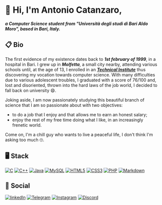 # 👋 Hi, I'm Antonio Catanzaro,
**_a Computer Science student from "Università degli studi di Bari Aldo Moro", based in Bari, Italy._**

## 📋 Bio
The first evidence of my existence dates back to **_1st february of 1999_**, in a hospital in Bari. I grew up in **_Molfetta_**, a small city nearby, attending various schools until, at the age of 13, I enrolled in an **_[Technical Institute](https://www.ferrarismolfetta.edu.it/)_** thus discovering my vocation towards computer science. With many difficulties due to various adolescent troubles, I graduated with a score of 76/100 and, lost and disoriented, thrown into the hard laws of the job world, I decided to fall back on university 😄.

Joking aside, I am now passionately studying this beautiful branch of science that I am so passionate about with two objectives:
- to do a job that I enjoy and that allows me to earn an honest salary;
- enjoy the rest of my free time doing what I like, in an increasingly frenetic world.
 
Come on, I'm a chill guy who wants to live a peaceful life, I don't think I'm asking too much 🙄.

## 🖥️ Stack
[![C](https://img.shields.io/badge/c-%2300599C.svg?style=for-the-badge&logo=c&logoColor=white)](https://en.wikipedia.org/wiki/C_(programming_language))
[![C++](https://img.shields.io/badge/c++-%2300599C.svg?style=for-the-badge&logo=c%2B%2B&logoColor=white)](https://en.wikipedia.org/wiki/C%2B%2B)
[![Java](https://img.shields.io/badge/java-%23ED8B00.svg?style=for-the-badge&logo=openjdk&logoColor=white)](https://en.wikipedia.org/wiki/Java_(programming_language))
[![MySQL](https://img.shields.io/badge/mysql-%2300f.svg?style=for-the-badge&logo=mysql&logoColor=white)](https://en.wikipedia.org/wiki/MySQL)
[![HTML5](https://img.shields.io/badge/html5-%23E34F26.svg?style=for-the-badge&logo=html5&logoColor=white)](https://en.wikipedia.org/wiki/HTML5)
[![CSS3](https://img.shields.io/badge/css3-%231572B6.svg?style=for-the-badge&logo=css3&logoColor=white)](https://en.wikipedia.org/wiki/CSS)
[![PHP](https://img.shields.io/badge/php-%23777BB4.svg?style=for-the-badge&logo=php&logoColor=white)](https://en.wikipedia.org/wiki/PHP)
[![Markdown](https://img.shields.io/badge/markdown-%23000000.svg?style=for-the-badge&logo=markdown&logoColor=white)](https://en.wikipedia.org/wiki/Markdown)

## 💬 Social
[![linkedIn](https://img.shields.io/badge/linkedin-%230077B5.svg?style=for-the-badge&logo=linkedin&logoColor=white)](https://www.linkedin.com/in/antonio-catanzaro-770173169/)
[![Telegram](https://img.shields.io/badge/Telegram-2CA5E0?style=for-the-badge&logo=telegram&logoColor=white)](https://t.me/cyberstrunz_cpp)
[![Instagram](https://img.shields.io/badge/Instagram-%23E4405F.svg?style=for-the-badge&logo=Instagram&logoColor=white)](https://www.instagram.com/cyberstrunz.cpp/)
[![Discord](https://img.shields.io/badge/Discord-%235865F2.svg?style=for-the-badge&logo=discord&logoColor=white)](https://discordapp.com/users/205323006325686272)
